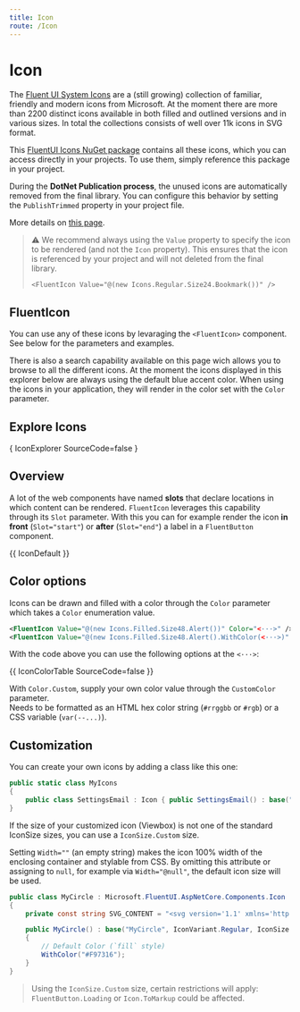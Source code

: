 ```yaml
---
title: Icon
route: /Icon
---
```


# Icon

The [Fluent UI System Icons](https://github.com/microsoft/fluentui-system-icons) are a (still growing) collection of familiar,
friendly and modern icons from Microsoft. At the moment there are more than 2200 distinct icons available in both filled
and outlined versions and in various sizes. In total the collections consists of well over 11k icons in SVG format.

This [FluentUI Icons NuGet package](https://www.nuget.org/packages/Microsoft.FluentUI.AspNetCore.Components.Icons) contains all these icons,
which you can access directly in your projects. To use them, simply reference this package in your project.

During the **DotNet Publication process**, the unused icons are automatically removed from the final library.
You can configure this behavior by setting the `PublishTrimmed` property in your project file.

More details on [this page](https://learn.microsoft.com/aspnet/core/blazor/host-and-deploy/configure-trimmer).

> ⚠️ We recommend always using the `Value` property to specify the icon to be rendered (and not the `Icon` property).
> This ensures that the icon is referenced by your project and will not deleted from the final library.
> 
> `<FluentIcon Value="@(new Icons.Regular.Size24.Bookmark())" />`

## FluentIcon

You can use any of these icons by levaraging the `<FluentIcon>` component. See below for the parameters and examples. 

There is also a search capability available on this page wich allows you to browse to all the different icons. At the moment the icons 
displayed in this explorer below are always using the default blue accent color. When using the icons in your application, they will render 
in the color set with the `Color` parameter.

## Explore Icons

{ IconExplorer SourceCode=false }

## Overview

A lot of the web components have named **slots** that declare locations in which content can be rendered.
`FluentIcon` leverages this capability through its `Slot` parameter. With this you can for
example render the icon **in front** (`Slot="start"`) or **after** (`Slot="end"`) a label in a `FluentButton` component.

{{ IconDefault }}

## Color options

Icons can be drawn and filled with a color through the `Color` parameter which takes a `Color` enumeration value.

```xml
<FluentIcon Value="@(new Icons.Filled.Size48.Alert())" Color="<···>" />
<FluentIcon Value="@(new Icons.Filled.Size48.Alert().WithColor(<···>)" />
```

With the code above you can use the following options at the `<···>`:

{{ IconColorTable SourceCode=false }}

With `Color.Custom`, supply your own color value through the `CustomColor` parameter. <br/>
Needs to be formatted as an HTML hex color string (`#rrggbb` or `#rgb`) or a CSS variable (`var(--...)`).

## Customization

You can create your own icons by adding a class like this one:

```csharp
public static class MyIcons
{
    public class SettingsEmail : Icon { public SettingsEmail() : base("SettingsEmail", IconVariant.Regular, IconSize.Size20, "<svg width=\"20\" height=\"19\" viewBox=\"0 0 20 19\" fill=\"none\" xmlns=\"http://www.w3.org/2000/svg\"><path d=\"M15.6251 2.5H4.37508L4.2214 2.50428C2.79712 2.58396 1.66675 3.76414 1.66675 5.20833V13.125L1.67103 13.2787C1.75071 14.7029 2.93089 15.8333 4.37508 15.8333H9.76425C9.91725 15.4818 10.1354 15.1606 10.4087 14.8873L10.7126 14.5833H4.37508L4.25547 14.5785C3.50601 14.5177 2.91675 13.8902 2.91675 13.125V6.97833L9.709 10.5531L9.78908 10.5883C9.95267 10.647 10.135 10.6353 10.2912 10.5531L17.0834 6.9775V9.17258C17.5072 9.14483 17.9362 9.21517 18.3334 9.38358V5.20833L18.3292 5.05465C18.2494 3.63038 17.0693 2.5 15.6251 2.5ZM4.37508 3.75H15.6251L15.7447 3.75483C16.4942 3.81568 17.0834 4.44319 17.0834 5.20833V5.565L10.0001 9.29375L2.91675 5.56583V5.20833L2.92158 5.08873C2.98242 4.33926 3.60994 3.75 4.37508 3.75ZM15.9167 10.5579L10.9979 15.4766C10.7112 15.7633 10.5077 16.1227 10.4093 16.5162L10.0279 18.0418C9.86208 18.7052 10.4631 19.3062 11.1265 19.1403L12.6521 18.7588C13.0455 18.6605 13.4048 18.4571 13.6917 18.1703L18.6103 13.2516C19.3542 12.5078 19.3542 11.3018 18.6103 10.5579C17.8665 9.814 16.6605 9.814 15.9167 10.5579Z\" fill=\"#212121\" /></svg>") { } }
}
```

If the size of your customized icon (Viewbox) is not one of the standard IconSize sizes, you can use a `IconSize.Custom` size.

Setting `Width=""` (an empty string) makes the icon 100% width of the enclosing container and stylable from CSS.
By omitting this attribute or assigning to `null`, for example via `Width="@null"`, the default icon size will be used.

```csharp
public class MyCircle : Microsoft.FluentUI.AspNetCore.Components.Icon
{
    private const string SVG_CONTENT = "<svg version='1.1' xmlns='http://www.w3.org/2000/svg' viewBox='0 0 320 320'><circle cx='160' cy='160' r='140'/></svg>";

    public MyCircle() : base("MyCircle", IconVariant.Regular, IconSize.Custom, SVG_CONTENT)
    {
        // Default Color (`fill` style)
        WithColor("#F97316");
    }
}
```

> Using the `IconSize.Custom` size, certain restrictions will apply: `FluentButton.Loading` or `Icon.ToMarkup` could be affected.
